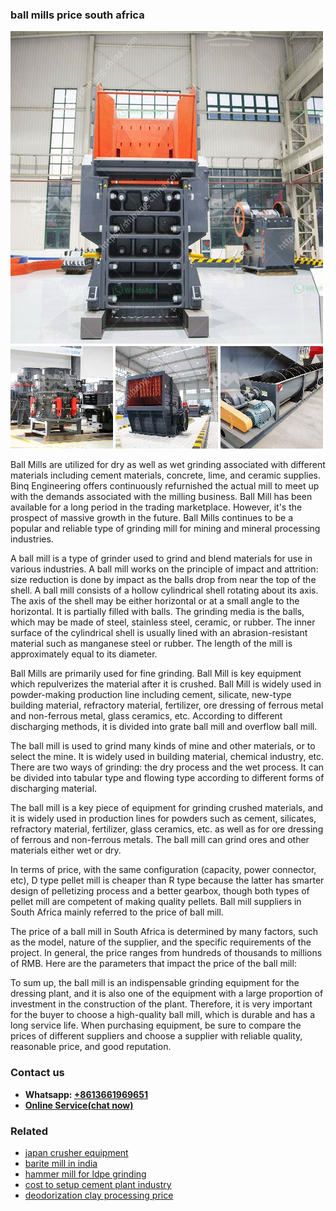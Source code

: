 <h3>ball mills price south africa</h3><img src='1702952902.jpg' alt=''><p>Ball Mills are utilized for dry as well as wet grinding associated with different materials including cement materials, concrete, lime, and ceramic supplies. Binq Engineering offers continuously refurnished the actual mill to meet up with the demands associated with the milling business. Ball Mill has been available for a long period in the trading marketplace. However, it's the prospect of massive growth in the future. Ball Mills continues to be a popular and reliable type of grinding mill for mining and mineral processing industries.</p><p>A ball mill is a type of grinder used to grind and blend materials for use in various industries. A ball mill works on the principle of impact and attrition: size reduction is done by impact as the balls drop from near the top of the shell. A ball mill consists of a hollow cylindrical shell rotating about its axis. The axis of the shell may be either horizontal or at a small angle to the horizontal. It is partially filled with balls. The grinding media is the balls, which may be made of steel, stainless steel, ceramic, or rubber. The inner surface of the cylindrical shell is usually lined with an abrasion-resistant material such as manganese steel or rubber. The length of the mill is approximately equal to its diameter.</p><p>Ball Mills are primarily used for fine grinding. Ball Mill is key equipment which repulverizes the material after it is crushed. Ball Mill is widely used in powder-making production line including cement, silicate, new-type building material, refractory material, fertilizer, ore dressing of ferrous metal and non-ferrous metal, glass ceramics, etc. According to different discharging methods, it is divided into grate ball mill and overflow ball mill.</p><p>The ball mill is used to grind many kinds of mine and other materials, or to select the mine. It is widely used in building material, chemical industry, etc. There are two ways of grinding: the dry process and the wet process. It can be divided into tabular type and flowing type according to different forms of discharging material.</p><p>The ball mill is a key piece of equipment for grinding crushed materials, and it is widely used in production lines for powders such as cement, silicates, refractory material, fertilizer, glass ceramics, etc. as well as for ore dressing of ferrous and non-ferrous metals. The ball mill can grind ores and other materials either wet or dry.</p><p>In terms of price, with the same configuration (capacity, power connector, etc), D type pellet mill is cheaper than R type because the latter has smarter design of pelletizing process and a better gearbox, though both types of pellet mill are competent of making quality pellets. Ball mill suppliers in South Africa mainly referred to the price of ball mill.</p><p>The price of a ball mill in South Africa is determined by many factors, such as the model, nature of the supplier, and the specific requirements of the project. In general, the price ranges from hundreds of thousands to millions of RMB. Here are the parameters that impact the price of the ball mill:</p><p>To sum up, the ball mill is an indispensable grinding equipment for the dressing plant, and it is also one of the equipment with a large proportion of investment in the construction of the plant. Therefore, it is very important for the buyer to choose a high-quality ball mill, which is durable and has a long service life. When purchasing equipment, be sure to compare the prices of different suppliers and choose a supplier with reliable quality, reasonable price, and good reputation.</p><h3>Contact us</h3><ul><li><strong>Whatsapp:&nbsp;<a href="https://wa.me/8613661969651">+8613661969651</a></strong></li><li><a href="https://swt.shibang-china.com/?git&amp;zhl&amp;ball mills price south africa"><strong>Online Service(chat now)</strong></a></li></ul><h3>Related</h3><ul><li><a href='japan crusher equipment.md'>japan crusher equipment</a></li><li><a href='barite mill in india.md'>barite mill in india</a></li><li><a href='hammer mill for ldpe grinding.md'>hammer mill for ldpe grinding</a></li><li><a href='cost to setup cement plant industry.md'>cost to setup cement plant industry</a></li><li><a href='deodorization clay processing price.md'>deodorization clay processing price</a></li></ul>